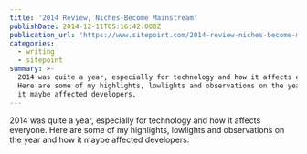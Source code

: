 ```yaml
---
title: '2014 Review, Niches-Become Mainstream'
publishDate: 2014-12-11T05:16:42.000Z
publication_url: 'https://www.sitepoint.com/2014-review-niches-become-mainstream/'
categories:
  - writing
  - sitepoint
summary: >-
  2014 was quite a year, especially for technology and how it affects everyone.
  Here are some of my highlights, lowlights and observations on the year and how
  it maybe affected developers.
---
```


2014 was quite a year, especially for technology and how it affects everyone. Here are some of my highlights, lowlights and observations on the year and how it maybe affected developers.
